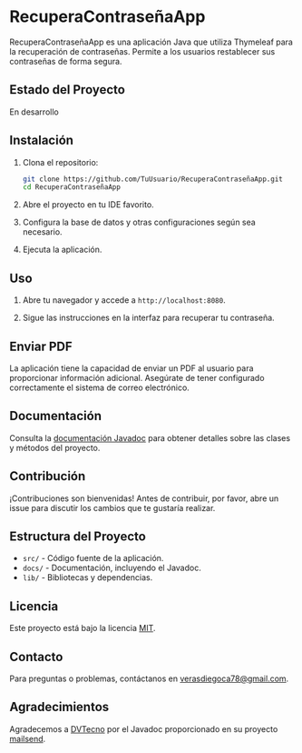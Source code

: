 # RecuperaContraseñaApp

RecuperaContraseñaApp es una aplicación Java que utiliza Thymeleaf para la recuperación de contraseñas. Permite a los usuarios restablecer sus contraseñas de forma segura.

## Estado del Proyecto

En desarrollo

## Instalación

1. Clona el repositorio:

    ```bash
    git clone https://github.com/TuUsuario/RecuperaContraseñaApp.git
    cd RecuperaContraseñaApp
    ```

2. Abre el proyecto en tu IDE favorito.

3. Configura la base de datos y otras configuraciones según sea necesario.

4. Ejecuta la aplicación.

## Uso

1. Abre tu navegador y accede a `http://localhost:8080`.

2. Sigue las instrucciones en la interfaz para recuperar tu contraseña.

## Enviar PDF

La aplicación tiene la capacidad de enviar un PDF al usuario para proporcionar información adicional. Asegúrate de tener configurado correctamente el sistema de correo electrónico.

## Documentación

Consulta la [documentación Javadoc](https://github.com/DVTecno/mailsend/blob/main/src/javadoc/index.html) para obtener detalles sobre las clases y métodos del proyecto.

## Contribución

¡Contribuciones son bienvenidas! Antes de contribuir, por favor, abre un issue para discutir los cambios que te gustaría realizar.

## Estructura del Proyecto

- `src/` - Código fuente de la aplicación.
- `docs/` - Documentación, incluyendo el Javadoc.
- `lib/` - Bibliotecas y dependencias.

## Licencia

Este proyecto está bajo la licencia [MIT](LICENSE).

## Contacto

Para preguntas o problemas, contáctanos en [verasdiegoca78@gmail.com](mailto:correo@tudominio.com).

## Agradecimientos

Agradecemos a [DVTecno](https://github.com/DVTecno) por el Javadoc proporcionado en su proyecto [mailsend](https://github.com/DVTecno/mailsend).
